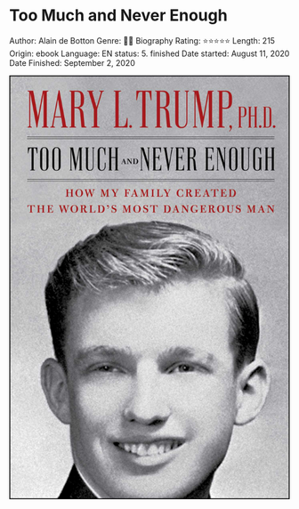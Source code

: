 # Too Much and Never Enough

Author: Alain de Botton
Genre: 🧔🏻 Biography
Rating: ⭐️⭐️⭐️⭐️⭐️
Length: 215
Origin: ebook
Language: EN
status: 5. finished
Date started: August 11, 2020
Date Finished: September 2, 2020

![Untitled](Too%20Much%20and%20Never%20Enough%208968dfa8943a4903b99c80fb3abf1dfb/Untitled.png)